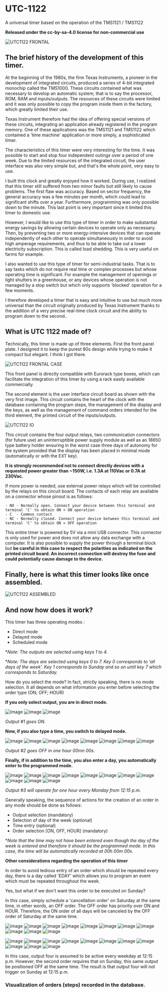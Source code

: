 # UTC-1122
A universal timer based on the operation of the TMS1121 / TMS1122

**Released under the cc-by-sa-4.0 license for non-commercial use**

![UTC1122 FRONTAL](/images/Front-3d.png)

## The brief history of the development of this timer.

At the beginning of the 1980s, the firm Texas Instruments, a pioneer in the development of integrated circuits, 
produced a series of 4-bit integrated monochip called the TMS1000. These circuits contained what was necessary 
to develop an automatic system, that is to say the processor, ROM, RAM and inputs/outputs. The resources of 
these circuits were limited and it was only possible to copy the program inside them in the factory, which 
greatly limited their use.

Texas Instrument therefore had the idea of ​​offering special versions of these circuits, integrating an application 
already registered in the program memory. One of these applications was the TMS1121 and TMS1122 which contained a 
'time machine' application or more simply, a sophisticated timer.

The characteristics of this timer were very interesting for the time. It was possible to start and stop four 
independent outings over a period of one week. Due to the limited resources of the integrated circuit, the user 
interface was also very simple but, and that's the whole point, very easy to use.

I built this clock and greatly enjoyed how it worked. During use, I realized that this timer still suffered from 
two minor faults but still likely to cause problems. The first flaw was accuracy. Based on sector frequency, 
the general accuracy was a few minutes per month, which could lead to significant shifts over a year. Furthermore, 
programming was only possible down to the minute. This last point is very important since it limited this timer 
to domestic use.

However, I would like to use this type of timer in order to make substantial energy savings by allowing certain 
devices to operate only as necessary. Then, by preventing two or more energy-intensive devices that can operate 
independently of each other to operate simultaneously in order to avoid high amperage requirements, and thus to 
be able to take out a lower electricity subscription. This is called load shedding. This is very useful on farms 
for example.

I also wanted to use this type of timer for semi-industrial tasks. That is to say tasks which do not require real 
time or complex processes but whose operating time is significant. For example the management of openings or light 
shutters in a greenhouse, or any devices whose operation is not managed by a stop switch but which only supports 
'blocked' operation for a few moments.

I therefore developed a timer that is easy and intuitive to use but much more universal than the circuit originally 
produced by Texas Instrument thanks to the addition of a very precise real-time clock circuit and the ability to 
program down to the second..

## What is UTC 1122 made of?

Technically, this timer is made up of three elements. 
First the front panel plate. I designed it to keep the purest 80s design while trying to make it compact but elegant. 
I think I got there.

![UTC1122 FRONTAL CASE](/images/Front-Case-3d.png)

This front panel is directly compatible with Eurorack type boxes, which can facilitate the integration of this timer
by using a rack easily available commercially.

The second element is the user interface circuit board as shown with the very first image. This circuit contains 
the heart of the clock with the database containing the program steps, the management of the display and the keys, 
as well as the management of command orders intended for the third element, the printed circuit of the inputs/outputs.

![UTC1122 IO](/images/IO-3d.png)

This circuit contains the four output relays, two communication connectors (for future use) an uninterruptible power 
supply module as well as an 18650 type battery holder ensuring in the worst case three days of autonomy for the system 
provided that the display has been placed in minimal mode (automatically or with the EXT key).

  **It is strongly recommended not to connect directly devices with a requested  power greater than ~150W, i.e. 1.3A at 
  110Vac or 0.7A at 230Vac.**

If more power is needed, use external power relays which will be controlled by the relays on this circuit board.
The contacts of each relay are available on a connector whose pinout is as follows:
```
- NO - Normally open. Connect your device between this terminal and terminal 'C' to obtain ON > ON operation 
- C  - Common contact
- NC - Normally closed. Connect your device between this terminal and terminal 'C' to obtain ON > OFF operation 
```

This entire timer is powered by 5V via a mini USB connector. This connector is only used for power and does not allow 
any data exchange with a computer. It is also possible to supply the power through a terminal block but **be careful 
in this case to respect the polarities as indicated on the printed circuit board. An incorrect connection will destroy 
the fuse and could potentially cause damage to the device.**

## Finally, here is what this timer looks like once assembled.

![UTC1122 ASSEMBLED](/images/UTC1122-Assembled.png)

## And now how does it work?

This timer has three operating modes :

 - Direct mode
 - Delayed mode
 - Scheduled mode

**Note: The outputs are selected using keys 1 to 4.*

**Note: The days are selected using keys 0 to 7. Key 0 corresponds to 'all days of the week'. Key 1 corresponds to Sunday and 
so on until key 7 which corresponds to Saturday.*

How do you select the mode? In fact, strictly speaking, there is no mode selection. It all depends on what 
information you enter before selecting the order type (ON; OFF; HOUR)

**If you only select output, you are in direct mode.**

![image](https://github.com/Censlab/UTC-1122/assets/155535689/8cff1920-ca9d-48a6-8c01-73eb0f601cba)
![image](https://github.com/Censlab/UTC-1122/assets/155535689/ddc2e703-ae76-40ea-9c32-56bc6be4d55c)
![image](https://github.com/Censlab/UTC-1122/assets/155535689/7e120e04-4983-408a-8d45-c449aa66dc3f)

*Output #1 goes ON.*

**Now, if you also type a time, you switch to delayed mode.**

![image](https://github.com/Censlab/UTC-1122/assets/155535689/674be27d-9911-46e6-96ac-4ab449efa308)
![image](https://github.com/Censlab/UTC-1122/assets/155535689/ddc2e703-ae76-40ea-9c32-56bc6be4d55c)
![image](https://github.com/Censlab/UTC-1122/assets/155535689/8cff1920-ca9d-48a6-8c01-73eb0f601cba)
![image](https://github.com/Censlab/UTC-1122/assets/155535689/8075a76c-78f5-4c7e-b008-7ec9e8b8a47e)
![image](https://github.com/Censlab/UTC-1122/assets/155535689/8075a76c-78f5-4c7e-b008-7ec9e8b8a47e)
![image](https://github.com/Censlab/UTC-1122/assets/155535689/8075a76c-78f5-4c7e-b008-7ec9e8b8a47e)
![image](https://github.com/Censlab/UTC-1122/assets/155535689/8075a76c-78f5-4c7e-b008-7ec9e8b8a47e)
![image](https://github.com/Censlab/UTC-1122/assets/155535689/41ea9db0-98aa-4b7b-b24f-7e93899e9f11)

*Output #2 goes OFF in one hour 00mn 00s.*

**Finally, if in addition to the time, you also enter a day, you automatically enter to the programmed mode.**

![image](https://github.com/Censlab/UTC-1122/assets/155535689/930a0b77-24d9-4340-837b-29d8d2f37c55)
![image](https://github.com/Censlab/UTC-1122/assets/155535689/ddc2e703-ae76-40ea-9c32-56bc6be4d55c)
![image](https://github.com/Censlab/UTC-1122/assets/155535689/674be27d-9911-46e6-96ac-4ab449efa308)
![image](https://github.com/Censlab/UTC-1122/assets/155535689/98bc49a9-2ce5-47e2-9de8-ee181f5be5f3)
![image](https://github.com/Censlab/UTC-1122/assets/155535689/8cff1920-ca9d-48a6-8c01-73eb0f601cba)
![image](https://github.com/Censlab/UTC-1122/assets/155535689/674be27d-9911-46e6-96ac-4ab449efa308)
![image](https://github.com/Censlab/UTC-1122/assets/155535689/8cff1920-ca9d-48a6-8c01-73eb0f601cba)
![image](https://github.com/Censlab/UTC-1122/assets/155535689/0d70a7df-07fc-422b-b2a9-5052abd28470)
![image](https://github.com/Censlab/UTC-1122/assets/155535689/8075a76c-78f5-4c7e-b008-7ec9e8b8a47e)
![image](https://github.com/Censlab/UTC-1122/assets/155535689/8075a76c-78f5-4c7e-b008-7ec9e8b8a47e)
![image](https://github.com/Censlab/UTC-1122/assets/155535689/339ce3be-a066-4c8c-af4e-7d8ac185dc9d)

*Output #3 will operate for one hour every Monday from 12:15 p.m.*

Generally speaking, the sequence of actions for the creation of an order in any mode should be done as follows:

 - Output selection (mandatory)
 - Selection of day of the week (optional)
 - Time entry (optional)
 - Order selection [ON, OFF, HOUR] (mandatory)

**Note that the time may not have been entered even though the day of the week is entered and therefore 
it should be the programmed mode. In this case, the time will be automatically recorded at 00h 00m 00s.*

**Other considerations regarding the operation of this timer**

In order to avoid tedious entry of an order which should be repeated every day, there is a day called 
'EDAY' which allows you to program an event which must be repeated throughout the week.

Yes, but what if we don't want this order to be executed on Sunday?

In this case, simply schedule a 'cancellation order' on Saturday at the same time, in other words, an OFF order. 
The OFF order has priority over ON and HOUR. Therefore, the ON order of all days will be canceled by the 
OFF order of Saturday at the same time.

![image](https://github.com/Censlab/UTC-1122/assets/155535689/cddd5446-0e74-47b1-ad86-2cac9430faac)
![image](https://github.com/Censlab/UTC-1122/assets/155535689/ddc2e703-ae76-40ea-9c32-56bc6be4d55c)
![image](https://github.com/Censlab/UTC-1122/assets/155535689/8075a76c-78f5-4c7e-b008-7ec9e8b8a47e)
![image](https://github.com/Censlab/UTC-1122/assets/155535689/98bc49a9-2ce5-47e2-9de8-ee181f5be5f3)
![image](https://github.com/Censlab/UTC-1122/assets/155535689/8cff1920-ca9d-48a6-8c01-73eb0f601cba)
![image](https://github.com/Censlab/UTC-1122/assets/155535689/674be27d-9911-46e6-96ac-4ab449efa308)
![image](https://github.com/Censlab/UTC-1122/assets/155535689/8cff1920-ca9d-48a6-8c01-73eb0f601cba)
![image](https://github.com/Censlab/UTC-1122/assets/155535689/0d70a7df-07fc-422b-b2a9-5052abd28470)
![image](https://github.com/Censlab/UTC-1122/assets/155535689/8075a76c-78f5-4c7e-b008-7ec9e8b8a47e)
![image](https://github.com/Censlab/UTC-1122/assets/155535689/8075a76c-78f5-4c7e-b008-7ec9e8b8a47e)
![image](https://github.com/Censlab/UTC-1122/assets/155535689/339ce3be-a066-4c8c-af4e-7d8ac185dc9d)

![image](https://github.com/Censlab/UTC-1122/assets/155535689/cddd5446-0e74-47b1-ad86-2cac9430faac)
![image](https://github.com/Censlab/UTC-1122/assets/155535689/ddc2e703-ae76-40ea-9c32-56bc6be4d55c)
![image](https://github.com/Censlab/UTC-1122/assets/155535689/8cff1920-ca9d-48a6-8c01-73eb0f601cba)
![image](https://github.com/Censlab/UTC-1122/assets/155535689/98bc49a9-2ce5-47e2-9de8-ee181f5be5f3)
![image](https://github.com/Censlab/UTC-1122/assets/155535689/8cff1920-ca9d-48a6-8c01-73eb0f601cba)
![image](https://github.com/Censlab/UTC-1122/assets/155535689/674be27d-9911-46e6-96ac-4ab449efa308)
![image](https://github.com/Censlab/UTC-1122/assets/155535689/8cff1920-ca9d-48a6-8c01-73eb0f601cba)
![image](https://github.com/Censlab/UTC-1122/assets/155535689/0d70a7df-07fc-422b-b2a9-5052abd28470)
![image](https://github.com/Censlab/UTC-1122/assets/155535689/8075a76c-78f5-4c7e-b008-7ec9e8b8a47e)
![image](https://github.com/Censlab/UTC-1122/assets/155535689/8075a76c-78f5-4c7e-b008-7ec9e8b8a47e)
![image](https://github.com/Censlab/UTC-1122/assets/155535689/41ea9db0-98aa-4b7b-b24f-7e93899e9f11)

In this case, output four is assumed to be active every weekday at 12:15 p.m. However, the second 
order requires that on Sunday, this same output be positioned OFF at the same time. The result is 
that output four will not trigger on Sunday at 12:15 p.m.

### Visualization of orders (steps) recorded in the database.


